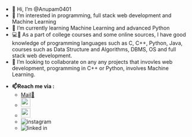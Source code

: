 - 👋 Hi, I’m @Anupam0401
- 👀 I’m interested in programming, full stack web development and Machine Learning
- 🌱 I’m currently learning Machine Learning and advanced Python
- 💻📝 As a part of college courses and some online sources, I have good knowledge of programming languages such as C, C++, Python, Java, courses such as Data Structure and Algorithms, DBMS, OS and full stack web development.
- 💞️ I’m looking to collaborate on any any projects that invovles web development, programming in C++ or Python, involves Machine Learning.

* **📫Reach me via :**
  * [Mail📧](anupamkumar0401@gmail.com) 
  * [<img src="https://media.giphy.com/media/eTtXHP8CyQHHa4M8EM/giphy.gif" width="25" height="25">](https://www.instagram.com/anupam_004/)
  * [<img src="https://media.giphy.com/media/eTtXHP8CyQHHa4M8EM/giphy.gif" width="25" height="25">](https://www.linkedin.com/in/anupam-kumar-17b0b9210/)
  * ![instagram](https://user-images.githubusercontent.com/55993073/124290803-80957d00-db71-11eb-862e-4674e2c1a220.png)
  * ![linked in](https://user-images.githubusercontent.com/55993073/124290881-999e2e00-db71-11eb-9f03-f8a199ae4fc1.png)




<!---
Anupam0401/Anupam0401 is a ✨ special ✨ repository because its `README.md` (this file) appears on your GitHub profile.
You can click the Preview link to take a look at your changes.
--->
